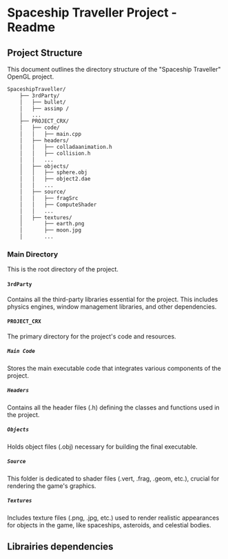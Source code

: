 # Spaceship Traveller Project - Readme

## Project Structure

This document outlines the directory structure of the "Spaceship Traveller" OpenGL project.
```bash
SpaceshipTraveller/
    ├── 3rdParty/
    │   ├── bullet/
    │   ├── assimp /
    │   ...
    ├── PROJECT_CRX/
    │   ├── code/
    │   │   ├── main.cpp
    │   ├── headers/
    │   │   ├── colladaanimation.h
    │   │   ├── collision.h
    │   │   ...
    │   ├── objects/
    │   │   ├── sphere.obj
    │   │   ├── object2.dae
    │   │   ...
    │   ├── source/
    │   │   ├── fragSrc
    │   │   ├── ComputeShader
    │   │   ...
    │   ├── textures/
    │       ├── earth.png
    │       ├── moon.jpg
    │       ...

```

### Main Directory
This is the root directory of the project.

#### `3rdParty`
Contains all the third-party libraries essential for the project. This includes physics engines, window management libraries, and other dependencies.

#### `PROJECT_CRX`
The primary directory for the project's code and resources.

##### `Main Code`
Stores the main executable code that integrates various components of the project.

##### `Headers`
Contains all the header files (.h) defining the classes and functions used in the project.

##### `Objects`
Holds object files (.obj) necessary for building the final executable.

##### `Source`
This folder is dedicated to shader files (.vert, .frag, .geom, etc.), crucial for rendering the game's graphics.

##### `Textures`
Includes texture files (.png, .jpg, etc.) used to render realistic appearances for objects in the game, like spaceships, asteroids, and celestial bodies.


## Librairies dependencies
